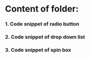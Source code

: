 # Content of folder:

### 1. Code snippet of radio button
### 2. Code snippet of drop down list
### 3. Code snippet of spin box
